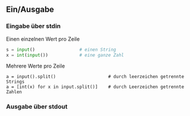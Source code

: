 ## Ein/Ausgabe

### Eingabe über stdin

Einen einzelnen Wert pro Zeile

```Python
s = input()                 # einen String
x = int(input())            # eine ganze Zahl
```

Mehrere Werte pro Zeile

``` 
a = input().split()                    # durch leerzeichen getrennte Strings
a = [int(x) for x in input.split()]    # durch Leerzeichen getrennte Zahlen
```

### Ausgabe über stdout

